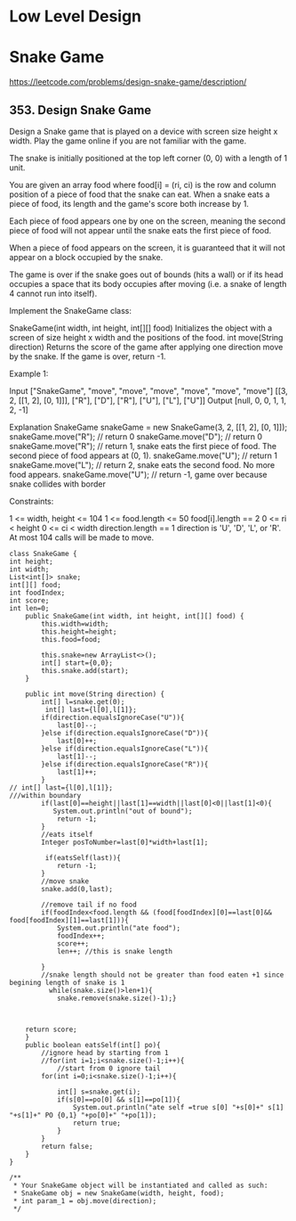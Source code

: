 # Low Level Design

# Snake Game
https://leetcode.com/problems/design-snake-game/description/
## 353. Design Snake Game
Design a Snake game that is played on a device with screen size height x width. Play the game online if you are not familiar with the game.

The snake is initially positioned at the top left corner (0, 0) with a length of 1 unit.

You are given an array food where food[i] = (ri, ci) is the row and column position of a piece of food that the snake can eat. When a snake eats a piece of food, its length and the game's score both increase by 1.

Each piece of food appears one by one on the screen, meaning the second piece of food will not appear until the snake eats the first piece of food.

When a piece of food appears on the screen, it is guaranteed that it will not appear on a block occupied by the snake.

The game is over if the snake goes out of bounds (hits a wall) or if its head occupies a space that its body occupies after moving (i.e. a snake of length 4 cannot run into itself).

Implement the SnakeGame class:

SnakeGame(int width, int height, int[][] food) Initializes the object with a screen of size height x width and the positions of the food.
int move(String direction) Returns the score of the game after applying one direction move by the snake. If the game is over, return -1.
 

Example 1:


Input
["SnakeGame", "move", "move", "move", "move", "move", "move"]
[[3, 2, [[1, 2], [0, 1]]], ["R"], ["D"], ["R"], ["U"], ["L"], ["U"]]
Output
[null, 0, 0, 1, 1, 2, -1]

Explanation
SnakeGame snakeGame = new SnakeGame(3, 2, [[1, 2], [0, 1]]);
snakeGame.move("R"); // return 0
snakeGame.move("D"); // return 0
snakeGame.move("R"); // return 1, snake eats the first piece of food. The second piece of food appears at (0, 1).
snakeGame.move("U"); // return 1
snakeGame.move("L"); // return 2, snake eats the second food. No more food appears.
snakeGame.move("U"); // return -1, game over because snake collides with border
 

Constraints:

1 <= width, height <= 104
1 <= food.length <= 50
food[i].length == 2
0 <= ri < height
0 <= ci < width
direction.length == 1
direction is 'U', 'D', 'L', or 'R'.
At most 104 calls will be made to move.

```
class SnakeGame {
int height;
int width;
List<int[]> snake;
int[][] food;
int foodIndex;
int score;
int len=0;
    public SnakeGame(int width, int height, int[][] food) {
        this.width=width;
        this.height=height;
        this.food=food;
     
        this.snake=new ArrayList<>();
        int[] start={0,0};
        this.snake.add(start);
    }
    
    public int move(String direction) {
        int[] l=snake.get(0);
         int[] last={l[0],l[1]};
        if(direction.equalsIgnoreCase("U")){
            last[0]--;
        }else if(direction.equalsIgnoreCase("D")){
            last[0]++;
        }else if(direction.equalsIgnoreCase("L")){
            last[1]--;
        }else if(direction.equalsIgnoreCase("R")){
            last[1]++;
        }
// int[] last={l[0],l[1]};
///within boundary
        if(last[0]==height||last[1]==width||last[0]<0||last[1]<0){
           System.out.println("out of bound");
            return -1;
        }
        //eats itself
        Integer posToNumber=last[0]*width+last[1];
      
         if(eatsSelf(last)){
            return -1;
        }
        //move snake
        snake.add(0,last);
       
        //remove tail if no food
        if(foodIndex<food.length && (food[foodIndex][0]==last[0]&& food[foodIndex][1]==last[1])){
            System.out.println("ate food");
            foodIndex++;
            score++;
            len++; //this is snake length
           
        }
        //snake length should not be greater than food eaten +1 since begining length of snake is 1
          while(snake.size()>len+1){
            snake.remove(snake.size()-1);}
            
        
        
    return score;
    }
    public boolean eatsSelf(int[] po){
        //ignore head by starting from 1
        //for(int i=1;i<snake.size()-1;i++){
            //start from 0 ignore tail
        for(int i=0;i<snake.size()-1;i++){

            int[] s=snake.get(i);
            if(s[0]==po[0] && s[1]==po[1]){
                System.out.println("ate self =true s[0] "+s[0]+" s[1] "+s[1]+" PO {0,1} "+po[0]+" "+po[1]);
                return true;
            }
        }
        return false;
    }
}

/**
 * Your SnakeGame object will be instantiated and called as such:
 * SnakeGame obj = new SnakeGame(width, height, food);
 * int param_1 = obj.move(direction);
 */
```